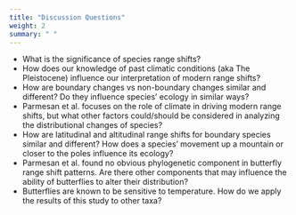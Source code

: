 ```yaml
---
title: "Discussion Questions"
weight: 2
summary: " "
---
```


* What is the significance of species range shifts? 
* How does our knowledge of past climatic conditions (aka The Pleistocene) influence our interpretation of modern range shifts?  
* How are boundary changes vs non-boundary changes similar and different?  Do they influence species’ ecology in similar ways?  
* Parmesan et al. focuses on the role of climate in driving modern range shifts, but what other factors could/should be considered in analyzing the distributional changes of species?  
* How are latitudinal and altitudinal range shifts for boundary species similar and different?  How does a species’ movement up a mountain or closer to the poles influence its ecology? 
* Parmesan et al. found no obvious phylogenetic component in butterfly range shift patterns.  Are there other components that may influence the ability of butterflies to alter their distribution? 
* Butterflies are known to be sensitive to temperature.  How do we apply the results of this study to other taxa? 